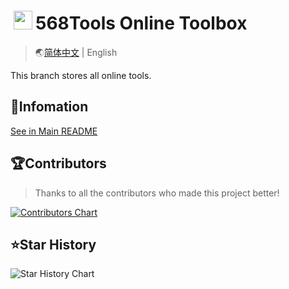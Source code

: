 # <img height="30" style="margin: -3px 5px;" src="https://Tools.PJ568.eu.org/img/icon.svg"/>568Tools Online Toolbox

> 🌏[简体中文](./README.md) | English

This branch stores all online tools.

## 📖Infomation

[See in Main README](https://github.com/PJ-568/568tools/blob/main/README_EN.md)

## 🏆Contributors

> Thanks to all the contributors who made this project better!

[![Contributors Chart](https://contrib.rocks/image?repo=PJ-568/568tools)](https://github.com/PJ-568/568tools/graphs/contributors)

## ⭐Star History

![Star History Chart](https://api.star-history.com/svg?repos=PJ-568/568tools&type=Date)